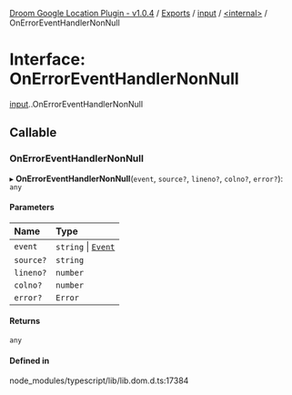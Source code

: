 [Droom Google Location Plugin - v1.0.4](../README.md) / [Exports](../modules.md) / [input](../modules/input.md) / [<internal\>](../modules/input._internal_.md) / OnErrorEventHandlerNonNull

# Interface: OnErrorEventHandlerNonNull

[input](../modules/input.md).[<internal>](../modules/input._internal_.md).OnErrorEventHandlerNonNull

## Callable

### OnErrorEventHandlerNonNull

▸ **OnErrorEventHandlerNonNull**(`event`, `source?`, `lineno?`, `colno?`, `error?`): `any`

#### Parameters

| Name | Type |
| :------ | :------ |
| `event` | `string` \| [`Event`](../modules/input._internal_.md#event) |
| `source?` | `string` |
| `lineno?` | `number` |
| `colno?` | `number` |
| `error?` | `Error` |

#### Returns

`any`

#### Defined in

node_modules/typescript/lib/lib.dom.d.ts:17384
